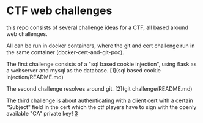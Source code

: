 # CTF web challenges

this repo consists of several challenge ideas for a CTF, all based around web challenges.

All can be run in docker containers, where the git and cert challenge run in the same container (docker-cert-and-git-poc).

The first challenge consists of a "sql based cookie injection", using flask as a webserver and mysql as the database. [1](sql based cookie injection/README.md)

The second challenge resolves around git. [2](git challenge/README.md)

The third challenge is about authenticating with a client cert with a certain "Subject" field in the cert which the ctf players have to sign with the openly available "CA" private key! [3](docker-cert-and-git-poc/README.md)